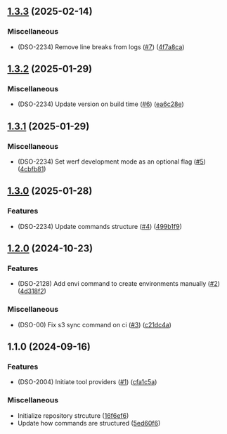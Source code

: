 

## [1.3.3](https://github.com/gbh-tech/envi/compare/v1.3.2...v1.3.3) (2025-02-14)


### Miscellaneous

* (DSO-2234) Remove line breaks from logs ([#7](https://github.com/gbh-tech/envi/issues/7)) ([4f7a8ca](https://github.com/gbh-tech/envi/commit/4f7a8ca4c78c1a6407826027cdfce0352811d4b3))

## [1.3.2](https://github.com/gbh-tech/envi/compare/v1.3.1...v1.3.2) (2025-01-29)


### Miscellaneous

* (DSO-2234) Update version on build time ([#6](https://github.com/gbh-tech/envi/issues/6)) ([ea6c28e](https://github.com/gbh-tech/envi/commit/ea6c28e66c50e2351041eca4c6d8bac0fb32de15))

## [1.3.1](https://github.com/gbh-tech/envi/compare/v1.3.0...v1.3.1) (2025-01-29)


### Miscellaneous

* (DSO-2234) Set werf development mode as an optional flag ([#5](https://github.com/gbh-tech/envi/issues/5)) ([4cbfb81](https://github.com/gbh-tech/envi/commit/4cbfb815fc3f4f4b29992cd9c9d6a1d317c955e6))

## [1.3.0](https://github.com/gbh-tech/envi/compare/v1.2.0...v1.3.0) (2025-01-28)


### Features

* (DSO-2234) Update commands structure ([#4](https://github.com/gbh-tech/envi/issues/4)) ([499b1f9](https://github.com/gbh-tech/envi/commit/499b1f92513a18066611945a653860d9ced06f73))

## [1.2.0](https://github.com/gbh-tech/envi/compare/v1.1.0...v1.2.0) (2024-10-23)


### Features

* (DSO-2128) Add envi command to create environments manually ([#2](https://github.com/gbh-tech/envi/issues/2)) ([4d318f2](https://github.com/gbh-tech/envi/commit/4d318f274c23e53424dad99dd08d685d24dd9b65))


### Miscellaneous

* (DSO-00) Fix s3 sync command on ci ([#3](https://github.com/gbh-tech/envi/issues/3)) ([c21dc4a](https://github.com/gbh-tech/envi/commit/c21dc4a18ed86cf3f3fe9c2cd2fd003198df23a8))

## 1.1.0 (2024-09-16)


### Features

* (DSO-2004) Initiate tool providers ([#1](https://github.com/gbh-tech/envi/issues/1)) ([cfa1c5a](https://github.com/gbh-tech/envi/commit/cfa1c5a018a02780be7ce30c28817ec175094b0c))


### Miscellaneous

* Initialize repository strcuture ([16f6ef6](https://github.com/gbh-tech/envi/commit/16f6ef67f8c6a75fea6d5f13d187dc99c44c69c3))
* Update how commands are structured ([5ed60f6](https://github.com/gbh-tech/envi/commit/5ed60f64cd6bdab4d9663131347b1296985fe4ce))
